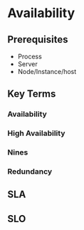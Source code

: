 # Availability  


## Prerequisites  
* Process
* Server
* Node/Instance/host

## Key Terms  
### Availability  

### High Availability  

### Nines  

### Redundancy  

## SLA  

## SLO  


